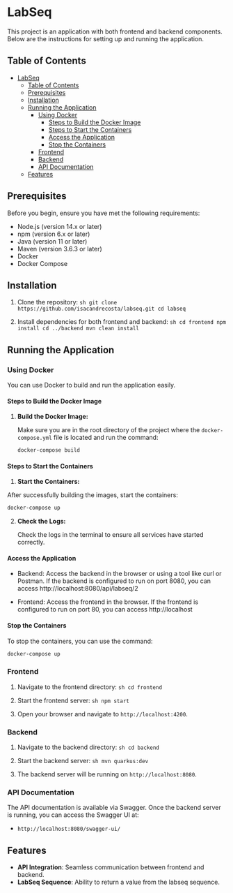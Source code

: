 # LabSeq

This project is an application with both frontend and backend components. Below are the instructions for setting up and running the application.

## Table of Contents
- [LabSeq](#labseq)
  - [Table of Contents](#table-of-contents)
  - [Prerequisites](#prerequisites)
  - [Installation](#installation)
  - [Running the Application](#running-the-application)
    - [Using Docker](#using-docker)
      - [Steps to Build the Docker Image](#steps-to-build-the-docker-image)
      - [Steps to Start the Containers](#steps-to-start-the-containers)
      - [Access the Application](#access-the-application)
      - [Stop the Containers](#stop-the-containers)
    - [Frontend](#frontend)
    - [Backend](#backend)
    - [API Documentation](#api-documentation)
  - [Features](#features)

## Prerequisites

Before you begin, ensure you have met the following requirements:
- Node.js (version 14.x or later)
- npm (version 6.x or later)
- Java (version 11 or later)
- Maven (version 3.6.3 or later)
- Docker
- Docker Compose

## Installation

1. Clone the repository:
        ```sh
        git clone https://github.com/isacandrecosta/labseq.git
        cd labseq
        ```

2. Install dependencies for both frontend and backend:
        ```sh
        cd frontend
        npm install
        cd ../backend
        mvn clean install
        ```

## Running the Application

### Using Docker

You can use Docker to build and run the application easily.

#### Steps to Build the Docker Image

1. **Build the Docker Image:**

   Make sure you are in the root directory of the project where the `docker-compose.yml` file is located and run the command:

   ```sh
   docker-compose build
   ```
   
#### Steps to Start the Containers

 1. **Start the Containers:**

   After successfully building the images, start the containers:

   ```sh
   docker-compose up
   ```

2. **Check the Logs:**

   Check the logs in the terminal to ensure all services have started correctly.

#### Access the Application

   - Backend: Access the backend in the browser or using a tool like curl or Postman. If the backend is configured to run on port 8080, you can access http://localhost:8080/api/labseq/2

   - Frontend: Access the frontend in the browser. If the frontend is configured to run on port 80, you can access http://localhost

#### Stop the Containers

   To stop the containers, you can use the command:

   ```sh
   docker-compose up
   ```

### Frontend

1. Navigate to the frontend directory:
        ```sh
        cd frontend
        ```

2. Start the frontend server:
        ```sh
        npm start
        ```

3. Open your browser and navigate to `http://localhost:4200`.

### Backend

1. Navigate to the backend directory:
        ```sh
        cd backend
        ```

2. Start the backend server:
        ```sh
        mvn quarkus:dev
        ```

3. The backend server will be running on `http://localhost:8080`.


### API Documentation

The API documentation is available via Swagger. Once the backend server is running, you can access the Swagger UI at:

- `http://localhost:8080/swagger-ui/`

## Features

- **API Integration**: Seamless communication between frontend and backend.
- **LabSeq Sequence**: Ability to return a value from the labseq sequence.
